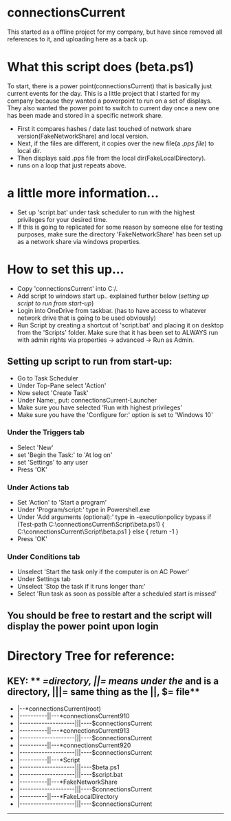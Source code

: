 # connectionsCurrent
This started as a offline project for my company, but have since removed all references to it, and uploading here as a back up.

# What this script does (beta.ps1)
To start, there is a power point(connectionsCurrent) that is basically just current events for the day. This is a little project that I started for my company because they wanted a powerpoint to run on a set of displays. They also wanted the power point to switch to current day once a new one has been made and stored in a specific network share.
- First it compares hashes / date last touched of network share version(FakeNetworkShare) and local version.
- Next, if the files are different, it copies over the new file(a *.pps file*) to local dir.
- Then displays said .pps file from the local dir(FakeLocalDirectory). 
- runs on a loop that just repeats above.
# a little more information...
- Set up 'script.bat' under task scheduler to run with the highest privileges for your desired time.
- If this is going to replicated for some reason by someone else for testing purposes, make sure the directory 'FakeNetworkShare' has been set up as a network share via windows properties.
# How to set this up...
- Copy 'connectionsCurrent' into C:/.
- Add script to windows start up.. explained further below (*setting up script to run from start-up*)
- Login into OneDrive from taskbar. (has to have access to whatever network drive that is going to be used obviously)
- Run Script by creating a shortcut of 'script.bat' and placing it on desktop from the 'Scripts' folder. Make sure that it has been set to ALWAYS run with admin rights via properties -> advanced -> Run as Admin. 
## Setting up script to run from start-up:
- Go to Task Scheduler
- Under Top-Pane select 'Action'
- Now select 'Create Task'
- Under Name:, put: connectionsCurrent-Launcher
- Make sure you have selected 'Run with highest privileges'
- Make sure you have the 'Configure for:' option is set to 'Windows 10'
### Under the Triggers tab
- Select 'New'
- set 'Begin the Task:' to 'At log on'
- set 'Settings' to any user
- Press 'OK'
### Under Actions tab
- Set 'Action' to 'Start a program'
- Under 'Program/script:' type in Powershell.exe
- Under 'Add arguments (optional):' type in -executionpolicy bypass if (Test-path C:\connectionsCurrent\Script\beta.ps1) { C:\connectionsCurrent\Script\beta.ps1 } else { return -1 }
- Press 'OK'
### Under Conditions tab
- Unselect 'Start the task only if the computer is on AC Power'
- Under Settings tab
- Unselect 'Stop the task if it runs longer than:'
- Select 'Run task as soon as possible after a scheduled start is missed'
## You should be free to restart and the script will display the power point upon login
# Directory Tree for reference:
KEY: ** *=directory, ||= means under the* and is a directory, |||= same thing as the ||, $= file**
---------------------------------------------------------------------------
- |--*connectionsCurrent(root)
- |----------||---*connectionsCurrent910
- |--------------------|||----$connectionsCurrent
- |----------||---*connectionsCurrent913
- |--------------------|||----$connectionsCurrent
- |----------||---*connectionsCurrent920
- |--------------------|||----$connectionsCurrent
- |----------||---*Script
- |--------------------|||----$beta.ps1
- |--------------------|||----$script.bat
- |----------||---*FakeNetworkShare
- |--------------------|||----$connectionsCurrent
- |----------||---*FakeLocalDirectory
- |--------------------|||----$connectionsCurrent
---------------------------------------------------------------------------
